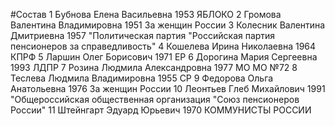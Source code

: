 #Состав
1 Бубнова Елена Васильевна 1953 ЯБЛОКО
2 Громова Валентина Владимировна 1951 За женщин России
3 Колесник Валентина Дмитриевна 1957 \"Политическая партия \"Российская партия пенсионеров за справедливость\"
4 Кошелева Ирина Николаевна 1964 КПРФ
5 Ларшин Олег Борисович 1971 ЕР
6 Дорогина Мария Сергеевна 1993 ЛДПР
7 Розина Людмила Александровна 1977 МО МО №72
8 Теслева Людмила Владимировна 1955 СР
9 Федорова Ольга Анатольевна 1976 За женщин России
10 Леонтьев Глеб Михайлович 1991 \"Общероссийская общественная организация \"Союз пенсионеров России\"
11 Штейнгарт Эдуард Юрьевич 1970 КОММУНИСТЫ РОССИИ
